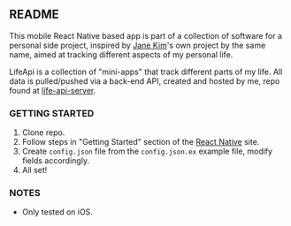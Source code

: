 ## README ##

This mobile React Native based app is part of a collection of software for a personal side project, inspired by [Jane Kim](http://janekim.me/)'s own project by the same name, aimed at tracking different aspects of my personal life.

LifeApi is a collection of "mini-apps" that track different parts of my life. All data is pulled/pushed via a back-end API, created and hosted by me, repo found at [life-api-server](https://github.com/ibarsi/life-api-server).

### GETTING STARTED ###

1. Clone repo.
2. Follow steps in "Getting Started" section of the [React Native](https://facebook.github.io/react-native/docs/getting-started.html#content) site.
3. Create `config.json` file from the `config.json.ex` example file, modify fields accordingly.
4. All set!

### NOTES ###
* Only tested on iOS.